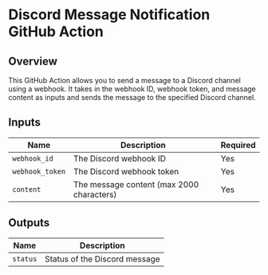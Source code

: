 # Discord Message Notification GitHub Action

## Overview
This GitHub Action allows you to send a message to a Discord channel using a webhook. It takes in the webhook ID, webhook token, and message content as inputs and sends the message to the specified Discord channel.

## Inputs
| Name           | Description                         | Required |
|-------------- |---------------------------------|----------|
| `webhook_id`  | The Discord webhook ID         | Yes      |
| `webhook_token` | The Discord webhook token     | Yes      |
| `content`     | The message content (max 2000 characters) | Yes      |

## Outputs
| Name     | Description                       |
|----------|---------------------------------|
| `status` | Status of the Discord message   |

